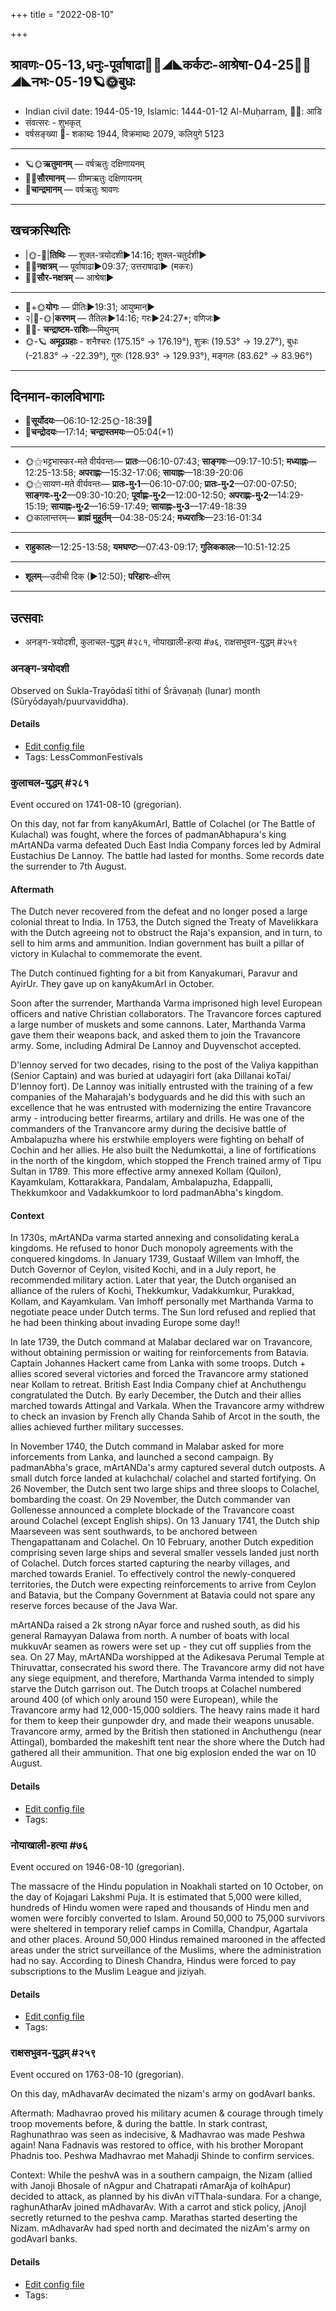 +++
title = "2022-08-10"

+++
## श्रावणः-05-13,धनुः-पूर्वाषाढा🌛🌌◢◣कर्कटः-आश्रेषा-04-25🌌🌞◢◣नभः-05-19🪐🌞बुधः
- Indian civil date: 1944-05-19, Islamic: 1444-01-12 Al-Muḥarram, 🌌🌞: आडि
- संवत्सरः - शुभकृत्
- वर्षसङ्ख्या 🌛- शकाब्दः 1944, विक्रमाब्दः 2079, कलियुगे 5123
___________________
- 🪐🌞**ऋतुमानम्** — वर्षऋतुः दक्षिणायनम्
- 🌌🌞**सौरमानम्** — ग्रीष्मऋतुः दक्षिणायनम्
- 🌛**चान्द्रमानम्** — वर्षऋतुः श्रावणः
___________________


## खचक्रस्थितिः
- |🌞-🌛|**तिथिः** — शुक्ल-त्रयोदशी►14:16; शुक्ल-चतुर्दशी►  
- 🌌🌛**नक्षत्रम्** — पूर्वाषाढा►09:37; उत्तराषाढा► (मकरः)  
- 🌌🌞**सौर-नक्षत्रम्** — आश्रेषा►  
___________________
- 🌛+🌞**योगः** — प्रीतिः►19:31; आयुष्मान्►  
- २|🌛-🌞|**करणम्** — तैतिलः►14:16; गरः►24:27*; वणिजः►  
- 🌌🌛- **चन्द्राष्टम-राशिः**—मिथुनम्  
- 🌞-🪐 **अमूढग्रहाः** - शनैश्चरः (175.15° → 176.19°), शुक्रः (19.53° → 19.27°), बुधः (-21.83° → -22.39°), गुरुः (128.93° → 129.93°), मङ्गलः (83.62° → 83.96°)
___________________


## दिनमान-कालविभागाः
- 🌅**सूर्योदयः**—06:10-12:25🌞️-18:39🌇  
- 🌛**चन्द्रोदयः**—17:14; **चन्द्रास्तमयः**—05:04(+1)  
___________________
- 🌞⚝भट्टभास्कर-मते वीर्यवन्तः— **प्रातः**—06:10-07:43; **साङ्गवः**—09:17-10:51; **मध्याह्नः**—12:25-13:58; **अपराह्णः**—15:32-17:06; **सायाह्नः**—18:39-20:06  
- 🌞⚝सायण-मते वीर्यवन्तः— **प्रातः-मु॰1**—06:10-07:00; **प्रातः-मु॰2**—07:00-07:50; **साङ्गवः-मु॰2**—09:30-10:20; **पूर्वाह्णः-मु॰2**—12:00-12:50; **अपराह्णः-मु॰2**—14:29-15:19; **सायाह्नः-मु॰2**—16:59-17:49; **सायाह्नः-मु॰3**—17:49-18:39  
- 🌞कालान्तरम्— **ब्राह्मं मुहूर्तम्**—04:38-05:24; **मध्यरात्रिः**—23:16-01:34  
___________________
- **राहुकालः**—12:25-13:58; **यमघण्टः**—07:43-09:17; **गुलिककालः**—10:51-12:25  
___________________
- **शूलम्**—उदीची दिक् (►12:50); **परिहारः**–क्षीरम्  
___________________

## उत्सवाः
- अनङ्ग-त्रयोदशी, कुलाचल-युद्धम् #२८१, नोयाखाली-हत्या #७६, राक्षसभुवन-युद्धम् #२५९
### अनङ्ग-त्रयोदशी

Observed on Śukla-Trayōdaśī tithi of Śrāvaṇaḥ (lunar) month (Sūryōdayaḥ/puurvaviddha). 



#### Details
- [Edit config file](https://github.com/jyotisham/adyatithi/blob/master/general/lunar_month/tithi/05/13/anaGga-trayOdazI.toml)
- Tags: LessCommonFestivals


### कुलाचल-युद्धम् #२८१

Event occured on 1741-08-10 (gregorian). 

On this day, not far from kanyAkumArI, Battle of Colachel (or The Battle of Kulachal) was fought, where the forces of padmanAbhapura's king mArtANDa varma defeated Duch East India Company forces led by Admiral Eustachius De Lannoy. The battle had lasted for months. Some records date the surrender to 7th August.

#### Aftermath
The Dutch never recovered from the defeat and no longer posed a large colonial threat to India. In 1753, the Dutch signed the Treaty of Mavelikkara with the Dutch agreeing not to obstruct the Raja's expansion, and in turn, to sell to him arms and ammunition. Indian government has built a pillar of victory in Kulachal to commemorate the event.

The Dutch continued fighting for a bit from Kanyakumari, Paravur and AyirUr. They gave up on kanyAkumArI in October. 

Soon after the surrender, Marthanda Varma imprisoned high level European officers and native Christian collaborators. The Travancore forces captured a large number of muskets and some cannons. Later, Marthanda Varma gave them their weapons back, and asked them to join the Travancore army. Some, including Admiral De Lannoy and Duyvenschot accepted. 

D'lennoy served for two decades, rising to the post of the Valiya kappithan (Senior Captain) and was buried at udayagiri fort (aka Dillanai koTai/ D'lennoy fort). De Lannoy was initially entrusted with the training of a few companies of the Maharajah's bodyguards and he did this with such an excellence that he was entrusted with modernizing the entire Travancore army - introducing better firearms, artilary and drills. He was one of the commanders of the Tranvancore army during the decisive battle of Ambalapuzha where his erstwhile employers were fighting on behalf of Cochin and her allies. He also built the Nedumkottai, a line of fortifications in the north of the kingdom, which stopped the French trained army of Tipu Sultan in 1789. This more effective army annexed Kollam (Quilon), Kayamkulam, Kottarakkara, Pandalam, Ambalapuzha, Edappalli, Thekkumkoor and Vadakkumkoor to lord padmanAbha's kingdom.

#### Context
In 1730s, mArtANDa varma started annexing and consolidating keraLa kingdoms. He refused to honor Duch monopoly agreements with the conquered kingdoms. In January 1739, Gustaaf Willem van Imhoff, the Dutch Governor of Ceylon, visited Kochi, and in a July report, he recommended military action. Later that year, the Dutch organised an alliance of the rulers of Kochi, Thekkumkur, Vadakkumkur, Purakkad, Kollam, and Kayamkulam.  Van Imhoff personally met Marthanda Varma to negotiate peace under Dutch terms. The Sun lord refused and replied that he had been thinking about invading Europe some day!!

In late 1739, the Dutch command at Malabar declared war on Travancore, without obtaining permission or waiting for reinforcements from Batavia. Captain Johannes Hackert came from Lanka with some troops. Dutch + allies scored several victories and forced the Travancore army stationed near Kollam to retreat. British East India Company chief at Anchuthengu congratulated the Dutch. By early December, the Dutch and their allies marched towards Attingal and Varkala. When the Travancore army withdrew to check an invasion by French ally Chanda Sahib of Arcot in the south, the allies achieved further military successes. 

In November 1740, the Dutch command in Malabar asked for more inforcements from Lanka, and launched a second campaign. By padmanAbha's grace, mArtANDa's army captured several dutch outposts. A small dutch force landed at kulachchal/ colachel and started fortifying. On 26 November, the Dutch sent two large ships and three sloops to Colachel, bombarding the coast.  On 29 November, the Dutch commander van Gollenesse announced a complete blockade of the Travancore coast around Colachel (except English ships). On 13 January 1741, the Dutch ship Maarseveen was sent southwards, to be anchored between Thengapattanam and Colachel. On 10 February, another Dutch expedition comprising seven large ships and several smaller vessels landed just north of Colachel. Dutch forces started capturing the nearby villages, and marched towards Eraniel. To effectively control the newly-conquered territories, the Dutch were expecting reinforcements to arrive from Ceylon and Batavia, but the Company Government at Batavia could not spare any reserve forces because of the Java War.

mArtANDa raised a 2k strong nAyar force and rushed south, as did his general Ramayyan Dalawa from north. A number of boats with local mukkuvAr seamen as rowers were set up - they cut off supplies from the sea. On 27 May, mArtANDa worshipped at the Adikesava Perumal Temple at Thiruvattar, consecrated his sword there. The Travancore army did not have any siege equipment, and therefore, Marthanda Varma intended to simply starve the Dutch garrison out. The Dutch troops at Colachel numbered around 400 (of which only around 150 were European), while the Travancore army had 12,000-15,000 soldiers. The heavy rains made it hard for them to keep their gunpowder dry, and made their weapons unusable. Travancore army, armed by the British then stationed in Anchuthengu (near Attingal), bombarded the makeshift tent near the shore where the Dutch had gathered all their ammunition. That one big explosion ended the war on 10 August.

#### Details
- [Edit config file](https://github.com/jyotisham/adyatithi/blob/master/mahApuruSha/xatra-later/gregorian/day/08/10/kulAchala-yuddham.toml)
- Tags: 


### नोयाखाली-हत्या #७६

Event occured on 1946-08-10 (gregorian). 

The massacre of the Hindu population in Noakhali started on 10 October, on the day of Kojagari Lakshmi Puja.  It is estimated that 5,000 were killed, hundreds of Hindu women were raped and thousands of Hindu men and women were forcibly converted to Islam. Around 50,000 to 75,000 survivors were sheltered in temporary relief camps in Comilla, Chandpur, Agartala and other places. Around 50,000 Hindus remained marooned in the affected areas under the strict surveillance of the Muslims, where the administration had no say. According to Dinesh Chandra, Hindus were forced to pay subscriptions to the Muslim League and jiziyah.

#### Details
- [Edit config file](https://github.com/jyotisham/adyatithi/blob/master/mahApuruSha/xatra-later/gregorian/day/08/10/noyAkhAlI-hatyA.toml)
- Tags: 


### राक्षसभुवन-युद्धम् #२५९

Event occured on 1763-08-10 (gregorian). 

On this day, mAdhavarAv decimated the nizam's army on godAvarI banks.

Aftermath: Madhavrao proved his military acumen & courage through timely troop movements before, & during the battle. In stark contrast, Raghunathrao was seen as indecisive, & Madhavrao was made Peshwa again! Nana Fadnavis was restored to office, with his brother Moropant Phadnis too. Peshwa Madhavrao met Mahadji Shinde to confirm services.


Context: While the peshvA was in a southern campaign, the Nizam (allied with Janoji Bhosale of nAgpur and Chatrapati rAmarAja of kolhApur) decided to attack, as planned by his divAn viTThala-sundara. For a change, raghunAtharAv joined mAdhavarAv. With a carrot and stick policy, jAnojI secretly returned to the peshva camp. Marathas started deserting the Nizam. mAdhavarAv had sped north and decimated the nizAm's army on godAvarI banks.

#### Details
- [Edit config file](https://github.com/jyotisham/adyatithi/blob/master/mahApuruSha/xatra-later/gregorian/day/08/10/rAxasa-bhuvana-yuddham.toml)
- Tags: 



